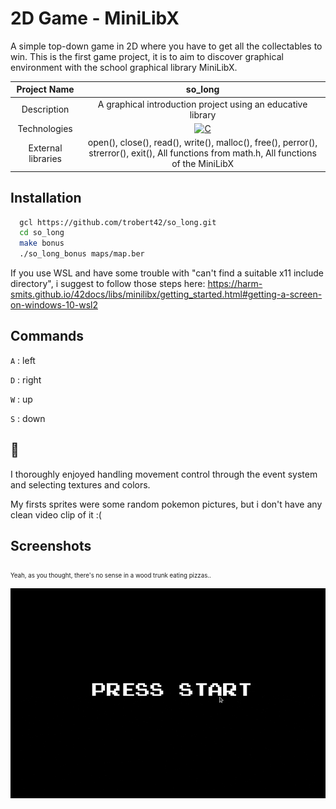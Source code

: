 # 2D Game - MiniLibX

A simple top-down game in 2D where you have to get all the collectables to win. This is the first game project, it is to aim to discover graphical environment with the school graphical library MiniLibX.

|    Project Name    |                                                                       so_long                                                                       |
| :----------------: | :-------------------------------------------------------------------------------------------------------------------------------------------------: |
|    Description     |                                             A graphical introduction project using an educative library                                             |
|    Technologies    | <a href="#"><img alt="C" src="https://custom-icon-badges.demolab.com/badge/C-03599C.svg?logo=c-in-hexagon&logoColor=white&style=for-the-badge"></a> |
| External libraries |     open(), close(), read(), write(), malloc(), free(), perror(), strerror(), exit(), All functions from math.h, All functions of the MiniLibX      |

## Installation

```bash
  gcl https://github.com/trobert42/so_long.git
  cd so_long
  make bonus
  ./so_long_bonus maps/map.ber
```

If you use WSL and have some trouble with "can't find a suitable x11 include directory", i suggest to follow those steps here: https://harm-smits.github.io/42docs/libs/minilibx/getting_started.html#getting-a-screen-on-windows-10-wsl2

## Commands
`A` : left

`D` : right

`W` : up

`S` : down


## 💬
I thoroughly enjoyed handling movement control through the event system and selecting textures and colors.

My firsts sprites were some random pokemon pictures, but i don't have any clean video clip of it :(

## Screenshots

<sub><sub>Yeah, as you thought, there's no sense in a wood trunk eating pizzas..</sub></sub>

![](https://github.com/trobert42/so_long/blob/main/so_long_bonus_clip.gif)
